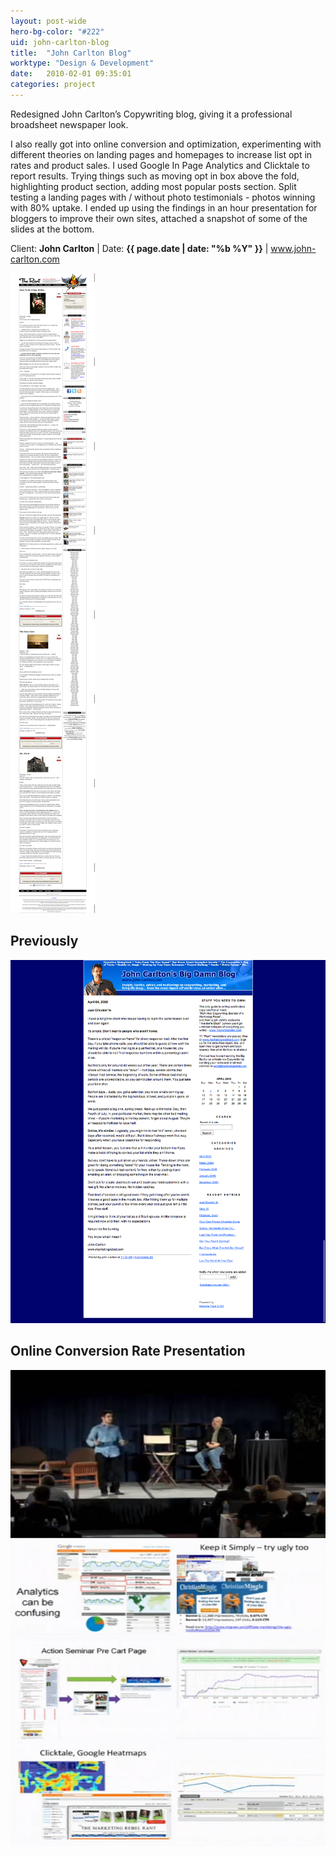 ```yaml
---
layout: post-wide
hero-bg-color: "#222"
uid: john-carlton-blog
title:  "John Carlton Blog"
worktype: "Design & Development"
date:   2010-02-01 09:35:01
categories: project
---
```


<p>
	Redesigned John Carlton’s Copywriting blog, giving it a professional broadsheet newspaper look.
</p>
<p>
  I also really got into online conversion and optimization, experimenting with different theories on landing pages and homepages to increase list opt in rates and product sales. I used Google In Page Analytics and Clicktale to report results.  Trying things such as moving opt in box above the fold, highlighting product section, adding most popular posts section. Split testing a landing pages with / without photo testimonials - photos winning with 80% uptake.
  I ended up using the findings in an hour presentation for bloggers to improve their own sites, attached a snapshot of some of the slides at the bottom.
</p>

<p class="meta">Client: <strong>John Carlton</strong> | Date: <strong>{{ page.date | date: "%b %Y" }}</strong> | <a href="http://www.john-carlton.com">www.john-carlton.com</a></p>

<div class="showcase">
	<img src="/img/john-carlton-blog/1.png" alt="john-carlton-1">
</div>
<h2>Previously</h2>
<div class="showcase">
	<img src="/img/john-carlton-blog/2.png" alt="john-carlton-2">
</div>
<h2>Online Conversion Rate Presentation</h2>
<div class="showcase">
  <img src="/img/john-carlton-blog/3.jpg" alt="john-carlton-3">
</div>